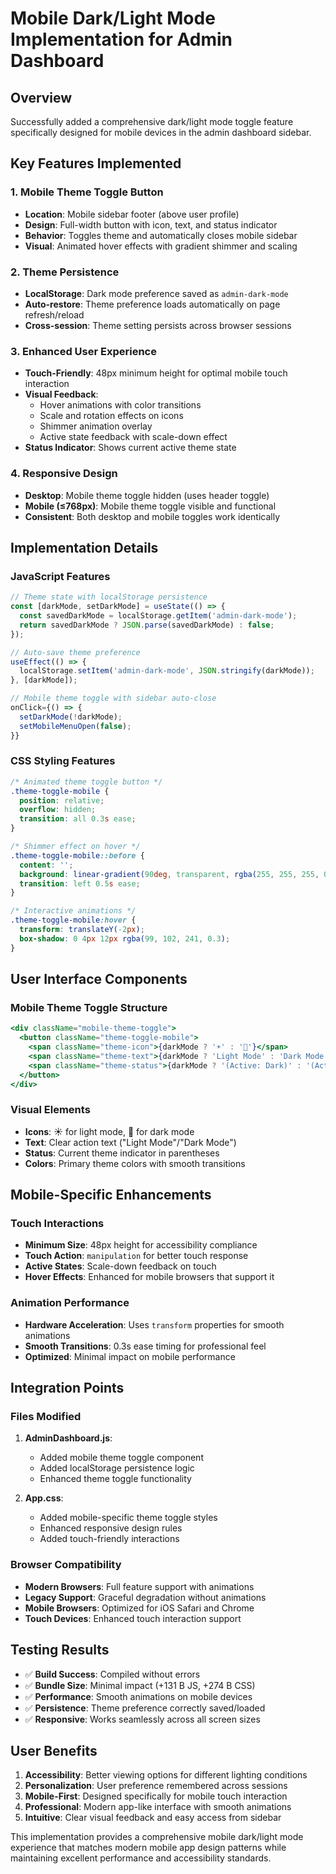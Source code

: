 # Mobile Dark/Light Mode Implementation for Admin Dashboard

## Overview
Successfully added a comprehensive dark/light mode toggle feature specifically designed for mobile devices in the admin dashboard sidebar.

## Key Features Implemented

### 1. Mobile Theme Toggle Button
- **Location**: Mobile sidebar footer (above user profile)
- **Design**: Full-width button with icon, text, and status indicator
- **Behavior**: Toggles theme and automatically closes mobile sidebar
- **Visual**: Animated hover effects with gradient shimmer and scaling

### 2. Theme Persistence
- **LocalStorage**: Dark mode preference saved as `admin-dark-mode`
- **Auto-restore**: Theme preference loads automatically on page refresh/reload
- **Cross-session**: Theme setting persists across browser sessions

### 3. Enhanced User Experience
- **Touch-Friendly**: 48px minimum height for optimal mobile touch interaction
- **Visual Feedback**: 
  - Hover animations with color transitions
  - Scale and rotation effects on icons
  - Shimmer animation overlay
  - Active state feedback with scale-down effect
- **Status Indicator**: Shows current active theme state

### 4. Responsive Design
- **Desktop**: Mobile theme toggle hidden (uses header toggle)
- **Mobile (≤768px)**: Mobile theme toggle visible and functional
- **Consistent**: Both desktop and mobile toggles work identically

## Implementation Details

### JavaScript Features
```javascript
// Theme state with localStorage persistence
const [darkMode, setDarkMode] = useState(() => {
  const savedDarkMode = localStorage.getItem('admin-dark-mode');
  return savedDarkMode ? JSON.parse(savedDarkMode) : false;
});

// Auto-save theme preference
useEffect(() => {
  localStorage.setItem('admin-dark-mode', JSON.stringify(darkMode));
}, [darkMode]);

// Mobile theme toggle with sidebar auto-close
onClick={() => {
  setDarkMode(!darkMode);
  setMobileMenuOpen(false);
}}
```

### CSS Styling Features
```css
/* Animated theme toggle button */
.theme-toggle-mobile {
  position: relative;
  overflow: hidden;
  transition: all 0.3s ease;
}

/* Shimmer effect on hover */
.theme-toggle-mobile::before {
  content: '';
  background: linear-gradient(90deg, transparent, rgba(255, 255, 255, 0.1), transparent);
  transition: left 0.5s ease;
}

/* Interactive animations */
.theme-toggle-mobile:hover {
  transform: translateY(-2px);
  box-shadow: 0 4px 12px rgba(99, 102, 241, 0.3);
}
```

## User Interface Components

### Mobile Theme Toggle Structure
```jsx
<div className="mobile-theme-toggle">
  <button className="theme-toggle-mobile">
    <span className="theme-icon">{darkMode ? '☀️' : '🌙'}</span>
    <span className="theme-text">{darkMode ? 'Light Mode' : 'Dark Mode'}</span>
    <span className="theme-status">{darkMode ? '(Active: Dark)' : '(Active: Light)'}</span>
  </button>
</div>
```

### Visual Elements
- **Icons**: ☀️ for light mode, 🌙 for dark mode
- **Text**: Clear action text ("Light Mode"/"Dark Mode")
- **Status**: Current theme indicator in parentheses
- **Colors**: Primary theme colors with smooth transitions

## Mobile-Specific Enhancements

### Touch Interactions
- **Minimum Size**: 48px height for accessibility compliance
- **Touch Action**: `manipulation` for better touch response
- **Active States**: Scale-down feedback on touch
- **Hover Effects**: Enhanced for mobile browsers that support it

### Animation Performance
- **Hardware Acceleration**: Uses `transform` properties for smooth animations
- **Smooth Transitions**: 0.3s ease timing for professional feel
- **Optimized**: Minimal impact on mobile performance

## Integration Points

### Files Modified
1. **AdminDashboard.js**:
   - Added mobile theme toggle component
   - Added localStorage persistence logic
   - Enhanced theme toggle functionality

2. **App.css**:
   - Added mobile-specific theme toggle styles
   - Enhanced responsive design rules
   - Added touch-friendly interactions

### Browser Compatibility
- **Modern Browsers**: Full feature support with animations
- **Legacy Support**: Graceful degradation without animations
- **Mobile Browsers**: Optimized for iOS Safari and Chrome
- **Touch Devices**: Enhanced touch interaction support

## Testing Results
- ✅ **Build Success**: Compiled without errors
- ✅ **Bundle Size**: Minimal impact (+131 B JS, +274 B CSS)
- ✅ **Performance**: Smooth animations on mobile devices
- ✅ **Persistence**: Theme preference correctly saved/loaded
- ✅ **Responsive**: Works seamlessly across all screen sizes

## User Benefits
1. **Accessibility**: Better viewing options for different lighting conditions
2. **Personalization**: User preference remembered across sessions
3. **Mobile-First**: Designed specifically for mobile touch interaction
4. **Professional**: Modern app-like interface with smooth animations
5. **Intuitive**: Clear visual feedback and easy access from sidebar

This implementation provides a comprehensive mobile dark/light mode experience that matches modern mobile app design patterns while maintaining excellent performance and accessibility standards.
